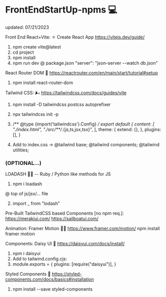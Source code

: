 # FrontEndStartUp-npms 💻
updated: 07/21/2023

Front End
React+Vite: ⚛️ Create React App
https://vitejs.dev/guide/ 

1. npm create vite@latest
2. cd project
3. npm install 
4. npm run dev 
@ package.json
"server": "json-server --watch db.json"

React Router DOM 🚏
https://reactrouter.com/en/main/start/tutorial#setup

1. npm install react-router-dom

Tailwind CSS: 🌬️
https://tailwindcss.com/docs/guides/vite 

1. npm install -D tailwindcss postcss autoprefixer 
2.  npx tailwindcss init -p 


3. /** @type {import('tailwindcss').Config} */
export default {
    content: [
      "./index.html",
      "./src/**/*.{js,ts,jsx,tsx}",
    ],
    theme: {
      extend: {},
    },
    plugins: [],
  }

4. Add to index.css ->
@tailwind base;
@tailwind components;
@tailwind utilities;


### (OPTIONAL...)

LOADASH 👌🏽
-- Ruby / Python like methods for JS

1. npm i loadash

@ top of js/jsx/... file

2. import _ from "lodash"

Pre-Built TailwindCSS based Components [no npm req.]:
https://merakiui.com/
https://sailboatui.com/

Animation:
Framer Motion 🏃‍♂️
https://www.framer.com/motion/
npm install framer motion

Components:
Daisy UI 🌻
https://daisyui.com/docs/install/

1. npm i daisyui 
2. Add to tailwind.config.cjs:
2. module.exports = {
  plugins: [require("daisyui")],
}

Styled Components 💅
https://styled-components.com/docs/basics#installation
1. npm install --save styled-components
